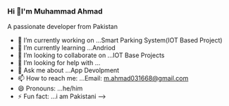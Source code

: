 ### Hi 👋I'm Muhammad Ahmad

A passionate developer from Pakistan

- 🔭 I’m currently working on ...Smart Parking System(IOT Based Project)
- 🌱 I’m currently learning ...Andriod
- 👯 I’m looking to collaborate on ...IOT Base Projects
- 🤔 I’m looking for help with ...
- 💬 Ask me about ...App Devolpment
- 📫 How to reach me: ...Email: m.ahmad031668@gmail.com
- 😄 Pronouns: ...he/him
- ⚡ Fun fact: ...i am Pakistani
-->
